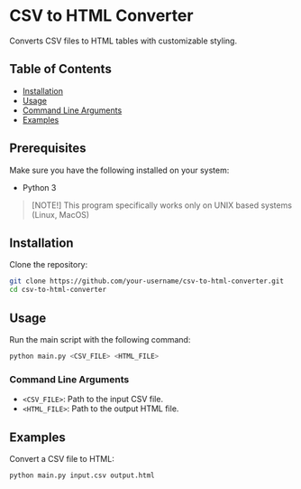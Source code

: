 # CSV to HTML Converter

Converts CSV files to HTML tables with customizable styling.

## Table of Contents
- [Installation](#installation)
- [Usage](#usage)
- [Command Line Arguments](#command-line-arguments)
- [Examples](#examples)

## Prerequisites
Make sure you have the following installed on your system:
- Python 3

> [NOTE!]
> This program specifically works only on UNIX based systems (Linux, MacOS)

## Installation
Clone the repository:

```bash
git clone https://github.com/your-username/csv-to-html-converter.git
cd csv-to-html-converter
```

## Usage

Run the main script with the following command:
```bash
python main.py <CSV_FILE> <HTML_FILE>
```

### Command Line Arguments

- `<CSV_FILE>`: Path to the input CSV file.
- `<HTML_FILE>`: Path to the output HTML file.

## Examples

Convert a CSV file to HTML:

```bash
python main.py input.csv output.html
```
